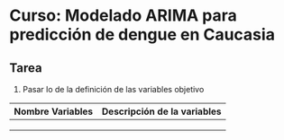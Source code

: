 # Curso: Modelado ARIMA para predicción de dengue en Caucasia

## Tarea 

1. Pasar lo de la definición de las variables objetivo

|**Nombre Variables**|**Descripción de la variables**|
|---------|---------------------------|
|||
|||
|||





